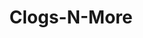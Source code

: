 ---
title: "Clogs-N-More"
url: /portland/clogs-n-more-southeast-hawthorne-boulevard/
shop: shoes
---